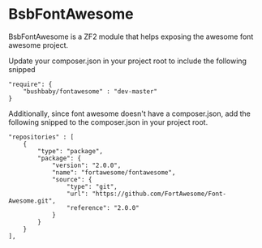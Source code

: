# BsbFontAwesome

BsbFontAwesome is a ZF2 module that helps exposing the awesome font awesome project.



Update your composer.json in your project root to include the following snipped

    "require": {
        "bushbaby/fontawesome" : "dev-master"
    }

Additionally, since font awesome doesn't have a composer.json, add the following snipped to the composer.json in your project root.

    "repositories" : [
        {
            "type": "package",
            "package": {
                "version": "2.0.0",
                "name": "fortawesome/fontawesome",
                "source": {
                    "type": "git",
                    "url": "https://github.com/FortAwesome/Font-Awesome.git",
                    "reference": "2.0.0"
                }
            }
        }
    ],




